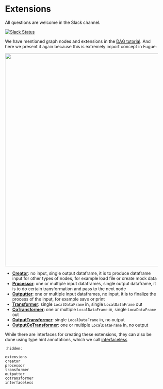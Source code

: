 # Extensions

All questions are welcome in the Slack channel.

[![Slack Status](https://img.shields.io/badge/slack-join_chat-white.svg?logo=slack&style=social)](https://join.slack.com/t/fugue-project/shared_invite/zt-jl0pcahu-KdlSOgi~fP50TZWmNxdWYQ)

We have mentioned graph nodes and extensions in the [DAG tutorial](../advanced/dag.ipynb). And here we present it again because this is extremely import concept in Fugue:

<img src="../../_images/extensions.svg" width="700">

* [**Creator**](./creator.ipynb): no input, single output dataframe, it is to produce dataframe input for other types of nodes, for example load file or create mock data
* [**Processor**](./processor.ipynb): one or multiple input dataframes, single output dataframe, it is to do certain transformation and pass to the next node
* [**Outputter**](./outputter.ipynb): one or multiple input dataframes, no input, it is to finalize the process of the input, for example save or print
* [**Transformer**](./transformer.ipynb): single `LocalDataFrame` in, single `LocalDataFrame` out
* [**CoTransformer**](./cotransformer.ipynb): one or multiple `LocalDataFrame` in, single `LocaDataFrame` out
* [**OutputTransformer**](./transformer.ipynb#Output-Transformer): single `LocalDataFrame` in, no output
* [**OutputCoTransformer**](./cotransformer.ipynb#Output-CoTransformer): one or multiple `LocalDataFrame` in, no output

While there are interfaces for creating these extensions, they can also be done using type hint annotations, which we call [interfaceless](./interfaceless.ipynb). 


```{toctree}
:hidden:

extensions
creator
processor
transformer
outputter
cotransformer
interfaceless
```